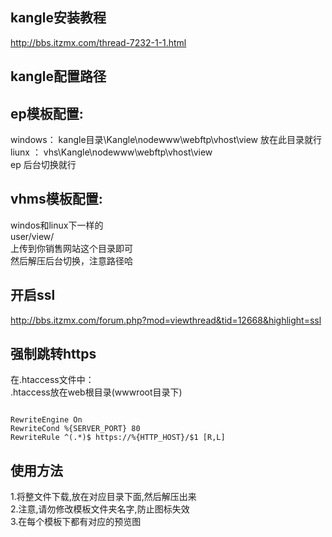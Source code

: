 ## kangle安装教程
http://bbs.itzmx.com/thread-7232-1-1.html<br>

## kangle配置路径
## ep模板配置:<br>
windows：  kangle目录\Kangle\nodewww\webftp\vhost\view 放在此目录就行<br>
liunx ：  vhs\Kangle\nodewww\webftp\vhost\view <br>
ep 后台切换就行<br>

## vhms模板配置:<br>
windos和linux下一样的<br>
user/view/ <br>
上传到你销售网站这个目录即可<br>
然后解压后台切换，注意路径哈<br>

## 开启ssl
http://bbs.itzmx.com/forum.php?mod=viewthread&tid=12668&highlight=ssl<br>

## 强制跳转https
在.htaccess文件中：<br>
.htaccess放在web根目录(wwwroot目录下)
<pre><code>
RewriteEngine On
RewriteCond %{SERVER_PORT} 80
RewriteRule ^(.*)$ https://%{HTTP_HOST}/$1 [R,L]
</pre></code>
## 使用方法 <br>
1.将整文件下载,放在对应目录下面,然后解压出来<br>
2.注意,请勿修改模板文件夹名字,防止图标失效<br>
3.在每个模板下都有对应的预览图<br>

